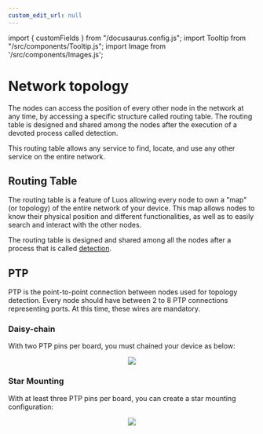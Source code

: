 ```yaml
---
custom_edit_url: null
---
```


import { customFields } from "/docusaurus.config.js";
import Tooltip from "/src/components/Tooltip.js";
import Image from '/src/components/Images.js';

# Network topology

The nodes can access the position of every other node in the network at any time, by accessing a specific structure called routing table. The routing table is designed and shared among the nodes after the execution of a devoted process called detection.

This routing table allows any service to find, locate, and use any other service on the entire network.

## Routing Table

The routing table is a feature of Luos allowing every <Tooltip def={customFields.node_def}>node</Tooltip> to own a "map" (or topology) of the entire network of your device. This map allows nodes to know their physical position and different functionalities, as well as to easily search and interact with the other nodes.

The routing table is designed and shared among all the nodes after a process that is called [detection](/docs/luos-technology/services/routing-table).

## PTP

PTP is the point-to-point connection between nodes used for topology detection. Every node should have between 2 to 8 PTP connections representing ports. At this time, these wires are mandatory.

### Daisy-chain

With two PTP pins per board, you must chained your device as below:

<div align="center">
  <Image src="/img/daisy_chain.svg" darkSrc="/img/daisy_chain_white.svg"/>
</div>

### Star Mounting

With at least three PTP pins per board, you can create a star mounting configuration:

<div align="center">
  <Image src="/img/star_mounting.svg" darkSrc="/img/star_mounting_white.svg"/>
</div>
